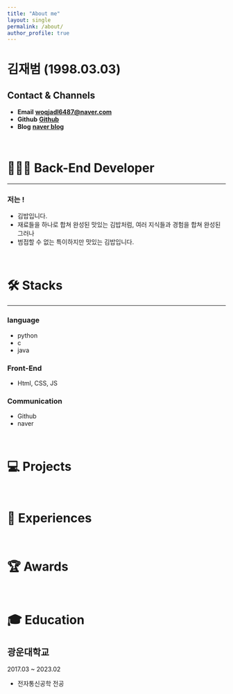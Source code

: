 ```yaml
---
title: "About me"
layout: single
permalink: /about/
author_profile: true
---
```

# 김재범 (1998.03.03)

## Contact & Channels

- **Email**  **woqjadl6487@naver.com**
- **Github**  **[Github](https://github.com/kimjaebeom98)**
- **Blog**  **[naver blog](https://blog.naver.com/woqjadl6487)**

<br/>

# 👨🏻‍💻  Back-End Developer

---

### 저는 !

- 김밥입니다.
- 재료들을 하나로 합쳐 완성된 맛있는 김밥처럼, 여러 지식들과 경험을 합쳐 완성된 그러나 
- 범접할 수 없는 특이하지만 맛있는 김밥입니다.

<br/>

# 🛠  Stacks

---

### language
- python
- c
- java

### Front-End
- Html, CSS, JS

### Communication
- Github
- naver

<br/>  

# 💻  Projects



<br/>

# 🎈  Experiences



<br/>

# 🏆 Awards

<br/>

# 🎓  Education

## 광운대학교

2017.03 ~ 2023.02
- 전자통신공학 전공  

<br/>
<br/>
<br/>
<br/>
<br/>
